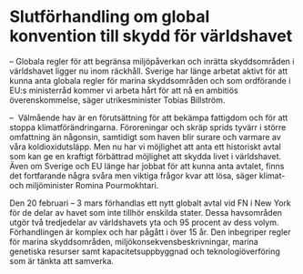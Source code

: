 # Slutförhandling om global konvention till skydd för världshavet

– Globala regler för att begränsa miljöpåverkan och inrätta skyddsområden i världshavet ligger nu inom räckhåll. Sverige har länge arbetat aktivt för att kunna anta globala regler för marina skyddsområden och som ordförande i EU:s ministerråd kommer vi arbeta hårt för att nå en ambitiös överenskommelse, säger utrikesminister Tobias Billström.

–  Välmående hav är en förutsättning för att bekämpa fattigdom och för att stoppa klimatförändringarna. Föroreningar och skräp sprids tyvärr i större omfattning än någonsin, samtidigt som haven blir surare och varmare av våra koldioxidutsläpp. Men nu har vi möjlighet att anta ett historiskt avtal som kan ge en kraftigt förbättrad möjlighet att skydda livet i världshavet. Även om Sverige och EU länge har jobbat för att kunna anta avtalet, finns det fortfarande några svåra men viktiga frågor kvar att lösa, säger klimat\- och miljöminister Romina Pourmokhtari.

Den 20 februari – 3 mars förhandlas ett nytt globalt avtal vid FN i New York för de delar av havet som inte tillhör enskilda stater. Dessa havsområden utgör två tredjedelar av världshavets yta och 95 procent av dess volym. Förhandlingen är komplex och har pågått i över 15 år. Den inbegriper regler för marina skyddsområden, miljökonsekvensbeskrivningar, marina genetiska resurser samt kapacitetsuppbyggnad och teknologiöverföring som är tänkta att samverka.
